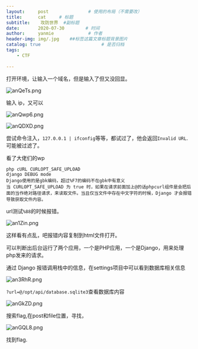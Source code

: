 ```yaml
---
layout:     post               # 使用的布局（不需要改）
title:      cat     # 标题 
subtitle:    攻防世界  #副标题
date:       2020-07-30        # 时间
author:     yanmie             # 作者
header-img: img/.jpg    ##标签这篇文章标题背景图片
catalog: true                       # 是否归档
tags:                               
    - CTF
  
--- 
```


打开环境，让输入一个域名，但是输入了但又没回显。

![anQeTs.png](https://s1.ax1x.com/2020/07/30/anQeTs.png)

输入 ip，又可以

![anQwp6.png](https://s1.ax1x.com/2020/07/30/anQwp6.png)

![anQDXD.png](https://s1.ax1x.com/2020/07/30/anQDXD.png)

尝试命令注入，`127.0.0.1 | ifconfig`等等，都试过了，他会返回`Invalid URL`.可能被过滤了。


看了大佬们的wp

    php cURL CURLOPT_SAFE_UPLOAD
    django DEBUG mode
    Django使用的是gbk编码，超过%F7的编码不在gbk中有意义
    当 CURLOPT_SAFE_UPLOAD 为 true 时，如果在请求前面加上@的话phpcurl组件是会把后面的当作绝对路径请求，来读取文件。当且仅当文件中存在中文字符的时候，Django 才会报错导致获取文件内容。


url测试`%88`的时候报错。

![an1Zin.png](https://s1.ax1x.com/2020/07/30/an1Zin.png)

这样看有点乱，吧报错内容复制到html文件打开。

可以判断出后台运行了两个应用，一个是PHP应用，一个是Django，用来处理php发来的请求。

通过 Django 报错调用栈中的信息，在settings项目中可以看到数据库相关信息

![an3RhR.png](https://s1.ax1x.com/2020/07/30/an3RhR.png)

`?url=@/opt/api/database.sqlite3`查看数据库内容

![anGkZD.png](https://s1.ax1x.com/2020/07/30/anGkZD.png)

搜索flag,在post和file位置，寻找，

![anGQL8.png](https://s1.ax1x.com/2020/07/30/anGQL8.png)

找到flag.